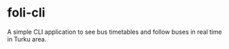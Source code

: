 # foli-cli
A simple CLI application to see bus timetables and follow buses in real time in Turku area.
